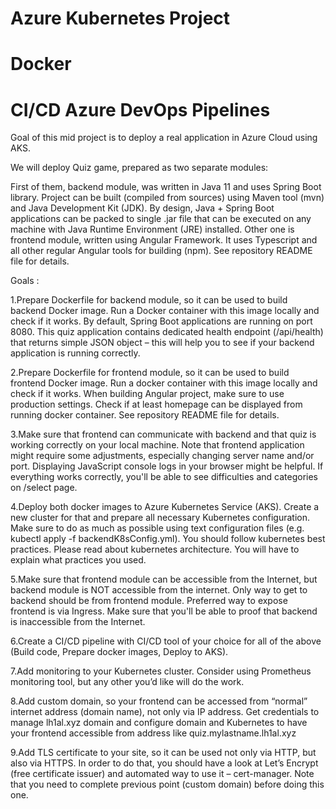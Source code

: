 # Azure Kubernetes Project
# Docker
# CI/CD Azure DevOps Pipelines

Goal of this mid project is to deploy a real application in Azure Cloud using AKS.

We will deploy Quiz game, prepared as two separate modules:

First of them, backend module, was written in Java 11 and uses Spring Boot library. 
Project can be built (compiled from sources) using Maven tool (mvn) and Java Development Kit (JDK). 
By design, Java + Spring Boot applications can be packed to single .jar file that can be executed on any machine with Java Runtime Environment (JRE) installed.
Other one is frontend module, written using Angular Framework. It uses Typescript and all other regular Angular tools for building (npm). 
See repository README file for details.

Goals :

1.Prepare Dockerfile for backend module, so it can be used to build backend Docker image. 
Run a Docker container with this image locally and check if it works. 
By default, Spring Boot applications are running on port 8080. 
This quiz application contains dedicated health endpoint (/api/health) that returns simple JSON object – 
this will help you to see if your backend application is running correctly.

2.Prepare Dockerfile for frontend module, so it can be used to build frontend Docker image. 
Run a docker container with this image locally and check if it works. When building Angular project, 
make sure to use production settings. Check if at least homepage can be displayed from running docker container. 
See repository README file for details.

3.Make sure that frontend can communicate with backend and that quiz is working correctly on your local machine. 
Note that frontend application might require some adjustments, especially changing server name and/or port. 
Displaying JavaScript console logs in your browser might be helpful. If everything works correctly, 
you'll be able to see difficulties and categories on /select page.

4.Deploy both docker images to Azure Kubernetes Service (AKS). Create a new cluster for that and 
prepare all necessary Kubernetes configuration. Make sure to do as much as possible using text configuration files 
(e.g. kubectl apply -f backendK8sConfig.yml). You should follow kubernetes best practices. Please read about kubernetes architecture. 
You will have to explain what practices you used.

5.Make sure that frontend module can be accessible from the Internet, but backend module is NOT accessible from the internet. 
Only way to get to backend should be from frontend module. Preferred way to expose frontend is via Ingress. 
Make sure that you'll be able to proof that backend is inaccessible from the Internet.

6.Create a CI/CD pipeline with CI/CD tool of your choice for all of the above (Build code, Prepare docker images, Deploy to AKS).

7.Add monitoring to your Kubernetes cluster. Consider using Prometheus monitoring tool, but any other you’d like will do the work.

8.Add custom domain, so your frontend can be accessed from “normal” internet address (domain name), not only via IP address. 
Get credentials to manage lh1al.xyz domain and configure domain and Kubernetes to have your frontend accessible from address like quiz.mylastname.lh1al.xyz

9.Add TLS certificate to your site, so it can be used not only via HTTP, but also via HTTPS. In order to do that, you should have a look at 
Let’s Encrypt (free certificate issuer) and automated way to use it – cert-manager. Note that you need to complete previous point (custom domain) before doing this one.
